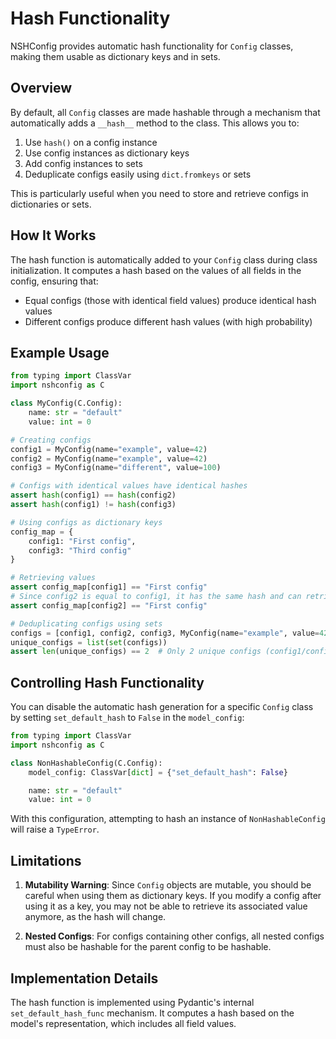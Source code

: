 # Hash Functionality

NSHConfig provides automatic hash functionality for `Config` classes, making them usable as dictionary keys and in sets.

## Overview

By default, all `Config` classes are made hashable through a mechanism that automatically adds a `__hash__` method to the class. This allows you to:

1. Use `hash()` on a config instance
2. Use config instances as dictionary keys
3. Add config instances to sets
4. Deduplicate configs easily using `dict.fromkeys` or sets

This is particularly useful when you need to store and retrieve configs in dictionaries or sets.

## How It Works

The hash function is automatically added to your `Config` class during class initialization. It computes a hash based on the values of all fields in the config, ensuring that:

- Equal configs (those with identical field values) produce identical hash values
- Different configs produce different hash values (with high probability)

## Example Usage

```python
from typing import ClassVar
import nshconfig as C

class MyConfig(C.Config):
    name: str = "default"
    value: int = 0

# Creating configs
config1 = MyConfig(name="example", value=42)
config2 = MyConfig(name="example", value=42)
config3 = MyConfig(name="different", value=100)

# Configs with identical values have identical hashes
assert hash(config1) == hash(config2)
assert hash(config1) != hash(config3)

# Using configs as dictionary keys
config_map = {
    config1: "First config",
    config3: "Third config"
}

# Retrieving values
assert config_map[config1] == "First config"
# Since config2 is equal to config1, it has the same hash and can retrieve the same value
assert config_map[config2] == "First config"

# Deduplicating configs using sets
configs = [config1, config2, config3, MyConfig(name="example", value=42)]
unique_configs = list(set(configs))
assert len(unique_configs) == 2  # Only 2 unique configs (config1/config2 and config3)
```

## Controlling Hash Functionality

You can disable the automatic hash generation for a specific `Config` class by setting `set_default_hash` to `False` in the `model_config`:

```python
from typing import ClassVar
import nshconfig as C

class NonHashableConfig(C.Config):
    model_config: ClassVar[dict] = {"set_default_hash": False}

    name: str = "default"
    value: int = 0
```

With this configuration, attempting to hash an instance of `NonHashableConfig` will raise a `TypeError`.

## Limitations

1. **Mutability Warning**: Since `Config` objects are mutable, you should be careful when using them as dictionary keys. If you modify a config after using it as a key, you may not be able to retrieve its associated value anymore, as the hash will change.

2. **Nested Configs**: For configs containing other configs, all nested configs must also be hashable for the parent config to be hashable.

## Implementation Details

The hash function is implemented using Pydantic's internal `set_default_hash_func` mechanism. It computes a hash based on the model's representation, which includes all field values.

